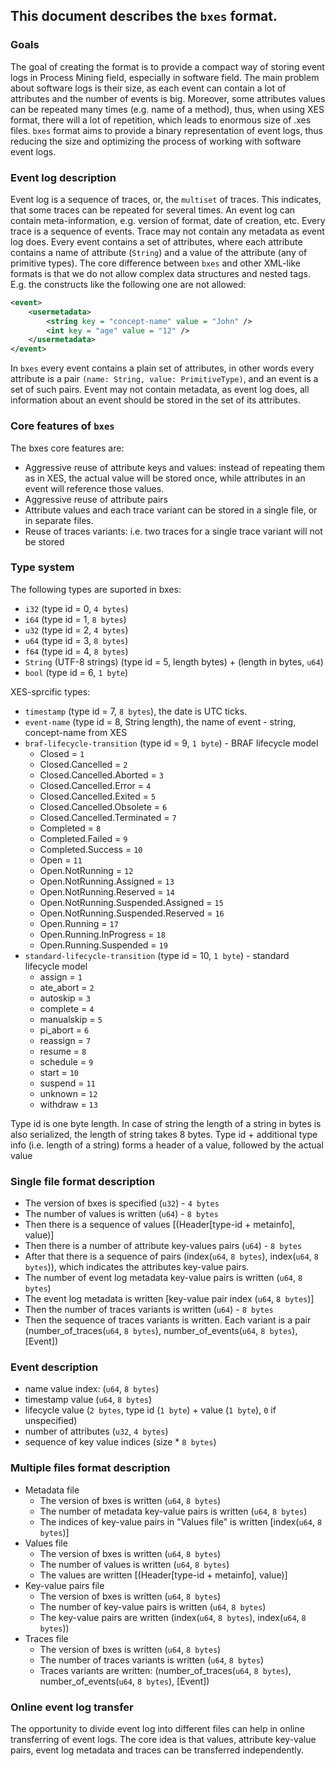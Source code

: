## This document describes the `bxes` format.

### Goals

The goal of creating the format is to provide a compact way of storing event logs in Process Mining field, especially in software field.
The main problem about software logs is their size, as each event can contain a lot of attributes and the number of events is big. Moreover,
some attributes values can be repeated many times (e.g. name of a method), thus, when using XES format, there will a lot of repetition, which leads
to enormous size of .xes files. `bxes` format aims to provide a binary representation of event logs, thus reducing the size and optimizing the process
of working with software event logs.

### Event log description

Event log is a sequence of traces, or, the `multiset` of traces. This indicates, that some traces can be repeated for several times.
An event log can contain meta-information, e.g. version of format, date of creation, etc.
Every trace is a sequence of events.
Trace may not contain any metadata as event log does.
Every event contains a set of attributes, where each attribute contains a name of attribute (`String`) and a value of the attribute (any of primitive types).
The core difference between `bxes` and other XML-like formats is that we do not allow complex data structures and nested tags.
E.g. the constructs like the following one are not allowed:

```xml
<event>
    <usermetadata>
        <string key = "concept-name" value = "John" />
        <int key = "age" value = "12" />
    </usermetadata>
</event>
```

In `bxes` every event contains a plain set of attributes, in other words every attribute is a pair `(name: String, value: PrimitiveType)`, and an event is
a set of such pairs.
Event may not contain metadata, as event log does, all information about an event should be stored in the set of its attributes.

### Core features of `bxes`

The bxes core features are:
- Aggressive reuse of attribute keys and values: instead of repeating them as in XES, the actual value will be stored once, while attributes in an event
  will reference those values.
- Aggressive reuse of attribute pairs
- Attribute values and each trace variant can be stored in a single file, or in separate files.
- Reuse of traces variants: i.e. two traces for a single trace variant will not be stored

### Type system

The following types are suported in bxes:
- `i32` (type id = 0, `4 bytes`)
- `i64` (type id = 1, `8 bytes`)
- `u32` (type id = 2, `4 bytes`)
- `u64` (type id = 3, `8 bytes`)
- `f64` (type id = 4, `8 bytes`)
- `String` (UTF-8 strings) (type id = 5, length bytes) + (length in bytes, `u64`)
- `bool` (type id = 6, `1 byte`)

XES-sprcific types:
- `timestamp` (type id = 7, `8 bytes`), the date is UTC ticks.
- `event-name` (type id = 8, String length), the name of event - string, concept-name from XES
- `braf-lifecycle-transition` (type id = 9, `1 byte`) - BRAF lifecycle model
    - Closed = `1`
    - Closed.Cancelled = `2`
    - Closed.Cancelled.Aborted = `3`
    - Closed.Cancelled.Error = `4`
    - Closed.Cancelled.Exited = `5`
    - Closed.Cancelled.Obsolete = `6`
    - Closed.Cancelled.Terminated = `7`
    - Completed = `8`
    - Completed.Failed = `9`
    - Completed.Success = `10`
    - Open = `11`
    - Open.NotRunning = `12`
    - Open.NotRunning.Assigned = `13`
    - Open.NotRunning.Reserved = `14`
    - Open.NotRunning.Suspended.Assigned = `15`
    - Open.NotRunning.Suspended.Reserved = `16`
    - Open.Running = `17`
    - Open.Running.InProgress = `18`
    - Open.Running.Suspended = `19`
- `standard-lifecycle-transition` (type id = 10, `1 byte`) - standard lifecycle model
    - assign = `1`
    - ate_abort = `2`
    - autoskip = `3`
    - complete = `4`
    - manualskip = `5`
    - pi_abort = `6`
    - reassign = `7`
    - resume = `8`
    - schedule = `9`
    - start = `10`
    - suspend = `11`
    - unknown = `12`
    - withdraw = `13`

Type id is one byte length. In case of string the length of a string in bytes is also serialized, the length of string takes 8 bytes.
Type id + additional type info (i.e. length of a string) forms a header of a value, followed by the actual value

### Single file format description

- The version of bxes is specified (`u32`) - `4 bytes`
- The number of values is written (`u64`) - `8 bytes`
- Then there is a sequence of values [(Header[type-id + metainfo], value)]
- Then there is a number of attribute key-values pairs (`u64`) - `8 bytes`
- After that there is a sequence of pairs (index(`u64`, `8 bytes`), index(`u64`, `8 bytes`)), which indicates the attributes key-value pairs.
- The number of event log metadata key-value pairs is written (`u64`, `8 bytes`)
- The event log metadata is written [key-value pair index (`u64`, `8 bytes`)]
- Then the number of traces variants is written (`u64`) - `8 bytes`
- Then the sequence of traces variants is written.
  Each variant is a pair (number_of_traces(`u64`, `8 bytes`), number_of_events(`u64`, `8 bytes`), [Event])

### Event description
  - name value index: (`u64`, `8 bytes`)
  - timestamp value (`u64`, `8 bytes`)
  - lifecycle value (`2 bytes`, type id (`1 byte`) + value (`1 byte`), `0` if unspecified)
  - number of attributes (`u32`, `4 bytes`)
  - sequence of key value indices (size * `8 bytes`)

### Multiple files format description

- Metadata file
    - The version of bxes is written (`u64`, `8 bytes`)
    - The number of metadata key-value pairs is written (`u64`, `8 bytes`)
    - The indices of key-value pairs in "Values file" is written [index(`u64`, `8 bytes`)]
- Values file
    - The version of bxes is written (`u64`, `8 bytes`)
    - The number of values is written (`u64`, `8 bytes`)
    - The values are written [(Header[type-id + metainfo], value)]
- Key-value pairs file
    - The version of bxes is written (`u64`, `8 bytes`)
    - The number of key-value pairs is written (`u64`, `8 bytes`)
    - The key-value pairs are written (index(`u64`, `8 bytes`), index(`u64`, `8 bytes`))
- Traces file
    - The version of bxes is written (`u64`, `8 bytes`)
    - The number of traces variants is written (`u64`, `8 bytes`)
    - Traces variants are written: (number_of_traces(`u64`, `8 bytes`), number_of_events(`u64`, `8 bytes`), [Event])

### Online event log transfer

The opportunity to divide event log into different files can help in online transferring of event logs.
The core idea is that values, attribute key-value pairs, event log metadata and traces can be transferred independently.